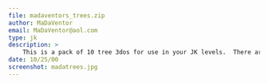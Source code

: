 ```yaml
---
file: madaventors_trees.zip
author: MaDaVentor
email: MaDaVentor@aol.com
type: jk
description: >
    This is a pack of 10 tree 3dos for use in your JK levels.  There are five tree variations, with two different heights.
date: 10/25/00
screenshot: madatrees.jpg
---
```

